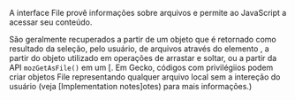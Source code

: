 A interface File provê informações sobre arquivos e permite ao JavaScript  a acessar seu conteúdo.

São geralmente recuperados a partir de um objeto que é retornado como resultado da seleção, pelo usuário, de arquivos através do elemento , a partir do objeto  utilizado em operações de arrastar e soltar, ou a partir da API `mozGetAsFile()` em um [. Em Gecko, códigos com privilégiios podem criar objetos File representando qualquer arquivo local sem a intereção do usuário (veja [Implementation notes]otes) para mais informações.)